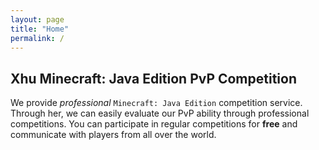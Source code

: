 ```yaml
---
layout: page
title: "Home"
permalink: /
---
```


## Xhu Minecraft: Java Edition PvP Competition

We provide *professional* `Minecraft: Java Edition` competition service. Through her, we can easily evaluate our PvP ability through professional competitions. You can participate in regular competitions for **free** and communicate with players from all over the world.

